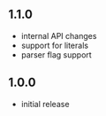 ## 1.1.0
- internal API changes
- support for literals
- parser flag support

## 1.0.0
- initial release

